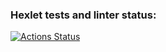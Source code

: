 ### Hexlet tests and linter status:
[![Actions Status](https://github.com/DimRux/layout-designer-project-58/workflows/hexlet-check/badge.svg)](https://github.com/DimRux/layout-designer-project-58/actions)